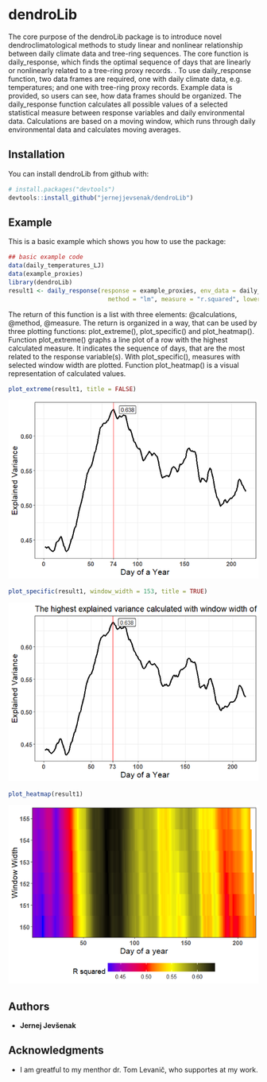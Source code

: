 
<!-- README.md is generated from README.Rmd. Please edit that file -->
dendroLib
=========

The core purpose of the dendroLib package is to introduce novel dendroclimatological methods to study linear and nonlinear relationship between daily climate data and tree-ring sequences. The core function is daily\_response, which finds the optimal sequence of days that are linearly or nonlinearly related to a tree-ring proxy records. . To use daily\_response function, two data frames are required, one with daily climate data, e.g. temperatures; and one with tree-ring proxy records. Example data is provided, so users can see, how data frames should be organized. The daily\_response function calculates all possible values of a selected statistical measure between response variables and daily environmental data. Calculations are based on a moving window, which runs through daily environmental data and calculates moving averages.

Installation
------------

You can install dendroLib from github with:

``` r
# install.packages("devtools")
devtools::install_github("jernejjevsenak/dendroLib")
```

Example
-------

This is a basic example which shows you how to use the package:

``` r
## basic example code
data(daily_temperatures_LJ) 
data(example_proxies)
library(dendroLib)
result1 <- daily_response(response = example_proxies, env_data = daily_temperatures_LJ, 
                            method = "lm", measure = "r.squared", lower_limit = 150, upper_limit = 155)
```

The return of this function is a list with three elements: @calculations, @method, @measure. The return is organized in a way, that can be used by three plotting functions: plot\_extreme(), plot\_specific() and plot\_heatmap(). Function plot\_extreme() graphs a line plot of a row with the highest calculated measure. It indicates the sequence of days, that are the most related to the response variable(s). With plot\_specific(), measures with selected window width are plotted. Function plot\_heatmap() is a visual representation of calculated values.

``` r
plot_extreme(result1, title = FALSE)
```

![](README-plot%20examples-1.png)

``` r
plot_specific(result1, window_width = 153, title = TRUE)
```

![](README-plot%20examples-2.png)

``` r
plot_heatmap(result1)
```

![](README-plot%20examples-3.png)

Authors
-------

-   **Jernej Jevšenak**

Acknowledgments
---------------

-   I am greatful to my menthor dr. Tom Levanič, who supportes at my work.
